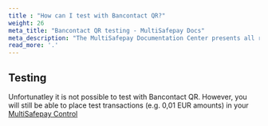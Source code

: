 ```yaml
---
title : "How can I test with Bancontact QR?"
weight: 26
meta_title: "Bancontact QR testing - MultiSafepay Docs"
meta_description: "The MultiSafepay Documentation Center presents all relevant information about our Plugins and API. You can also find support pages for payment methods, tools and general questions as well as the contact details of our Support and Integration Teams."
read_more: '.'
---
```


## Testing

Unfortunatley it is not possible to test with Bancontact QR. However, you will still be able to place test transactions (e.g. 0,01 EUR amounts) in your [MultiSafepay Control](https://merchant.multisafepay.com/)